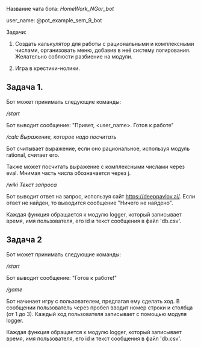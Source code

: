 Название чата бота: *HomeWork_NGor_bot*

user_name: @pot_example_sem_9_bot


Задачи:

1. Создать калькулятор для работы с рациональными и комплексными числами, организовать меню, добавив в неё систему логирования. Желательно соблюсти разбиение на модули.

2. Игра в крестики-нолики.

## Задача 1. 

Бот может принимать следующие команды:

*/start*

Бот выводит сообщение: "Привет, <user_name>. Готов к работе"

*/calc Выражение, которое надо посчитать*

Бот считывает выражение, если оно рациональное, используя модуль rational, считает его.

Также может посчитать выражение с комплексными числами через eval. Мнимая часть числа обозначается через j.

*/wiki Текст запроса*

Бот выводит ответ на запрос, используя сайт https://deeppavlov.ai/. Если ответ не найден, то выводится сообщение "Ничего не найдено".

Каждая функция обращается к модулю logger, который записывает время, имя пользователя, его id и текст сообщения в файл 'db.csv'.

## Задача 2

Бот может принимать следующие команды:

*/start*

Бот выводит сообщение: "Готов к работе!"

*/game*

Бот начинает игру с пользователем, предлагая ему сделать ход. В сообщении пользователь через пробел вводит номер строки и столбца (от 1 до 3). Каждый ход пользователя записывает с помощью модуля logger.

Каждая функция обращается к модулю logger, который записывает время, имя пользователя, его id и текст сообщения в файл 'db.csv'.